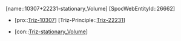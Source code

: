 ﻿---
type: TrizContradiction
aliases:
- 10307+22231-stationary_Volume
license: CC BY-SA 4.0
copyright: https://github.com/SpocWeb
IsDeleted: false
IsReadOnly: false
Confidential: public
tags: 
- Triz/Contradiction
---
[name::10307+22231-stationary_Volume]
[SpocWebEntityId::26662]
+ [pro::[Triz-10307](Triz-10307)]
[Triz-Principle::[Triz-22231](Triz-22231)]
- [con::[Triz-stationary_Volume](tech/Triz/Parameter/Triz-stationary_Volume.md)]

